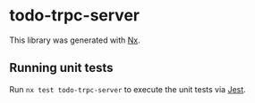 # todo-trpc-server

This library was generated with [Nx](https://nx.dev).

## Running unit tests

Run `nx test todo-trpc-server` to execute the unit tests via [Jest](https://jestjs.io).
